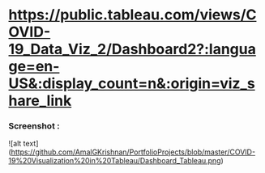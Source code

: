 
# https://public.tableau.com/views/COVID-19_Data_Viz_2/Dashboard2?:language=en-US&:display_count=n&:origin=viz_share_link



### Screenshot :
![alt text] (https://github.com/AmalGKrishnan/PortfolioProjects/blob/master/COVID-19%20Visualization%20in%20Tableau/Dashboard_Tableau.png)
